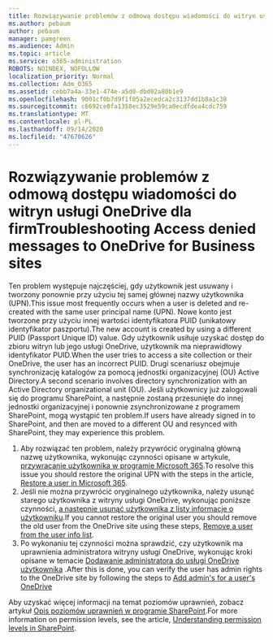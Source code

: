 ```yaml
---
title: Rozwiązywanie problemów z odmową dostępu wiadomości do witryn usługi OneDrive dla firm
ms.author: pebaum
author: pebaum
manager: pamgreen
ms.audience: Admin
ms.topic: article
ms.service: o365-administration
ROBOTS: NOINDEX, NOFOLLOW
localization_priority: Normal
ms.collection: Adm_O365
ms.assetid: cebb7a4a-33e1-474e-a5d0-dbd02a80b1e9
ms.openlocfilehash: 9001cf0b7d9f1f05a2ecedca2c3137dd1b8a1c38
ms.sourcegitcommit: c6692ce0fa1358ec3529e59ca0ecdfdea4cdc759
ms.translationtype: MT
ms.contentlocale: pl-PL
ms.lasthandoff: 09/14/2020
ms.locfileid: "47670626"
---
```

# <a name="troubleshooting-access-denied-messages-to-onedrive-for-business-sites"></a><span data-ttu-id="32213-102">Rozwiązywanie problemów z odmową dostępu wiadomości do witryn usługi OneDrive dla firm</span><span class="sxs-lookup"><span data-stu-id="32213-102">Troubleshooting Access denied messages to OneDrive for Business sites</span></span>

<span data-ttu-id="32213-103">Ten problem występuje najczęściej, gdy użytkownik jest usuwany i tworzony ponownie przy użyciu tej samej głównej nazwy użytkownika (UPN).</span><span class="sxs-lookup"><span data-stu-id="32213-103">This issue most frequently occurs when a user is deleted and re-created with the same user principal name (UPN).</span></span> <span data-ttu-id="32213-104">Nowe konto jest tworzone przy użyciu innej wartości identyfikatora PUID (unikatowy identyfikator paszportu).</span><span class="sxs-lookup"><span data-stu-id="32213-104">The new account is created by using a different PUID (Passport Unique ID) value.</span></span> <span data-ttu-id="32213-105">Gdy użytkownik usiłuje uzyskać dostęp do zbioru witryn lub jego usługi OneDrive, użytkownik ma nieprawidłowy identyfikator PUID.</span><span class="sxs-lookup"><span data-stu-id="32213-105">When the user tries to access a site collection or their OneDrive, the user has an incorrect PUID.</span></span> <span data-ttu-id="32213-106">Drugi scenariusz obejmuje synchronizację katalogów za pomocą jednostki organizacyjnej (OU) Active Directory.</span><span class="sxs-lookup"><span data-stu-id="32213-106">A second scenario involves directory synchronization with an Active Directory organizational unit (OU).</span></span> <span data-ttu-id="32213-107">Jeśli użytkownicy już zalogowali się do programu SharePoint, a następnie zostaną przesunięte do innej jednostki organizacyjnej i ponownie zsynchronizowane z programem SharePoint, mogą wystąpić ten problem.</span><span class="sxs-lookup"><span data-stu-id="32213-107">If users have already signed in to SharePoint, and then are moved to a different OU and resynced with SharePoint, they may experience this problem.</span></span>

1. <span data-ttu-id="32213-108">Aby rozwiązać ten problem, należy przywrócić oryginalną główną nazwę użytkownika, wykonując czynności opisane w artykule, [przywracanie użytkownika w programie Microsoft 365](https://docs.microsoft.com/microsoft-365/admin/add-users/restore-user).</span><span class="sxs-lookup"><span data-stu-id="32213-108">To resolve this issue you should restore the original UPN with the steps in the article, [Restore a user in Microsoft 365](https://docs.microsoft.com/microsoft-365/admin/add-users/restore-user).</span></span>
2. <span data-ttu-id="32213-109">Jeśli nie można przywrócić oryginalnego użytkownika, należy usunąć starego użytkownika z witryny usługi OneDrive, wykonując poniższe czynności, [a następnie usunąć użytkownika z listy informacje o użytkowniku]().</span><span class="sxs-lookup"><span data-stu-id="32213-109">If you cannot restore the original user you should remove the old user from the OneDrive site using these steps, [Remove a user from the user info list]().</span></span> 
3. <span data-ttu-id="32213-110">Po wykonaniu tej czynności można sprawdzić, czy użytkownik ma uprawnienia administratora witryny usługi OneDrive, wykonując kroki opisane w temacie [Dodawanie administratora do usługi OneDrive użytkownika](https://docs.microsoft.com/sharepoint/manage-user-profiles) .</span><span class="sxs-lookup"><span data-stu-id="32213-110">After this is done, you can verify the user has admin rights to the OneDrive site by following the steps to [Add admin's for a user's OneDrive](https://docs.microsoft.com/sharepoint/manage-user-profiles)</span></span>

<span data-ttu-id="32213-111">Aby uzyskać więcej informacji na temat poziomów uprawnień, zobacz artykuł [Opis poziomów uprawnień w programie SharePoint](https://docs.microsoft.com/sharepoint/understanding-permission-levels).</span><span class="sxs-lookup"><span data-stu-id="32213-111">For more information on permission levels, see the article, [Understanding permission levels in SharePoint](https://docs.microsoft.com/sharepoint/understanding-permission-levels).</span></span>
